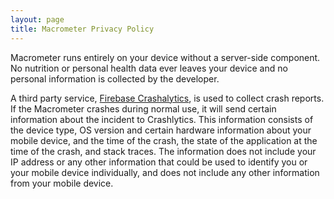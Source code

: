 ```yaml
---
layout: page
title: Macrometer Privacy Policy
---
```


Macrometer runs entirely on your device without a server-side component.
No nutrition or personal health data ever leaves your device and no personal
information is collected by the developer. 

A third party service, [Firebase Crashalytics](https://firebase.google.com/support/privacy/),
is used to collect crash reports. If the Macrometer crashes during normal use, 
it will send certain information about the incident to Crashlytics.
This information consists of the device type, OS version and certain hardware
information about your mobile device, and the time of the crash, the state of
the application at the time of the crash, and stack traces. The information
does not include your IP address or any other information that could be used
to identify you or your mobile device individually, and does not include any
other information from your mobile device. 